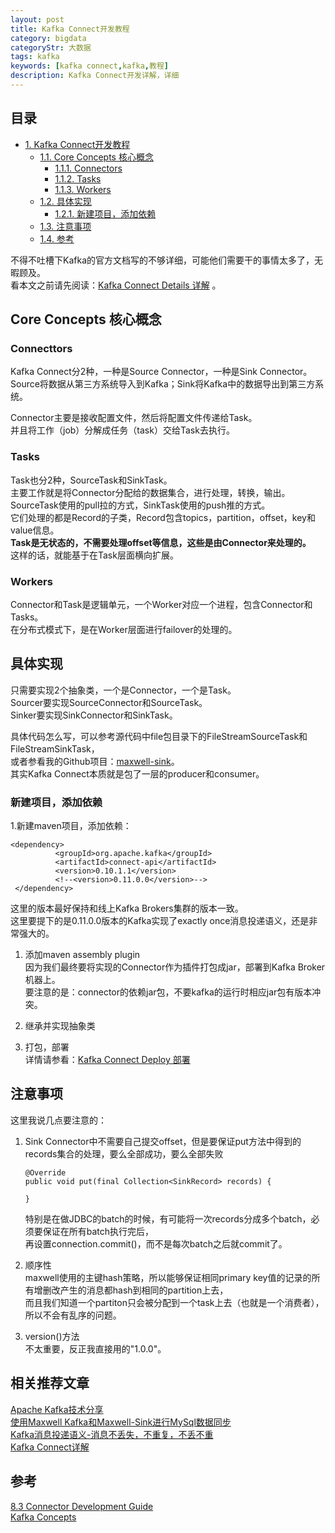 ```yaml
---
layout: post
title: Kafka Connect开发教程
category: bigdata
categoryStr: 大数据
tags: kafka
keywords: [kafka connect,kafka,教程]
description: Kafka Connect开发详解，详细
---
```


<div id="table-of-contents">
<h2>目录</h2>
<div id="text-table-of-contents">
<ul>
<li><a href="#sec-1">1. Kafka Connect开发教程</a>
<ul>
<li><a href="#sec-1-1">1.1. Core Concepts 核心概念</a>
<ul>
<li><a href="#sec-1-1-1">1.1.1. Connectors</a></li>
<li><a href="#sec-1-1-2">1.1.2. Tasks</a></li>
<li><a href="#sec-1-1-3">1.1.3. Workers</a></li>
</ul>
</li>
<li><a href="#sec-1-2">1.2. 具体实现</a>
<ul>
<li><a href="#sec-1-2-1">1.2.1. 新建项目，添加依赖</a></li>
</ul>
</li>
<li><a href="#sec-1-3">1.3. 注意事项</a></li>
<li><a href="#sec-1-4">1.4. 参考</a></li>
</ul>
</li>
</ul>
</div>
</div>



不得不吐槽下Kafka的官方文档写的不够详细，可能他们需要干的事情太多了，无暇顾及。  
看本文之前请先阅读：[Kafka Connect Details 详解](/bigdata/Kafka-Connect-Details.html) 。  

## Core Concepts 核心概念<a id="sec-1-1" name="sec-1-1"></a>

### Connecttors<a id="sec-1-1-1" name="sec-1-1-1"></a>

Kafka Connect分2种，一种是Source Connector，一种是Sink Connector。  
Source将数据从第三方系统导入到Kafka；Sink将Kafka中的数据导出到第三方系统。  

Connector主要是接收配置文件，然后将配置文件传递给Task。  
并且将工作（job）分解成任务（task）交给Task去执行。  

### Tasks<a id="sec-1-1-2" name="sec-1-1-2"></a>

Task也分2种，SourceTask和SinkTask。  
主要工作就是将Connector分配给的数据集合，进行处理，转换，输出。  
SourceTask使用的pull拉的方式，SinkTask使用的push推的方式。  
它们处理的都是Record的子类，Record包含topics，partition，offset，key和value信息。  
**Task是无状态的，不需要处理offset等信息，这些是由Connector来处理的。**    
这样的话，就能基于在Task层面横向扩展。

### Workers<a id="sec-1-1-3" name="sec-1-1-3"></a>

Connector和Task是逻辑单元，一个Worker对应一个进程，包含Connector和Tasks。  
在分布式模式下，是在Worker层面进行failover的处理的。  

## 具体实现<a id="sec-1-2" name="sec-1-2"></a>

只需要实现2个抽象类，一个是Connector，一个是Task。  
Sourcer要实现SourceConnector和SourceTask。  
Sinker要实现SinkConnector和SinkTask。  

具体代码怎么写，可以参考源代码中file包目录下的FileStreamSourceTask和FileStreamSinkTask，  
或者参看我的Github项目：[maxwell-sink](https://github.com/songxin1990/maxwell-sink)。    
其实Kafka Connect本质就是包了一层的producer和consumer。  

### 新建项目，添加依赖<a id="sec-1-2-1" name="sec-1-2-1"></a>

1.新建maven项目，添加依赖：
```
<dependency>
          <groupId>org.apache.kafka</groupId>
          <artifactId>connect-api</artifactId>
          <version>0.10.1.1</version>
          <!--<version>0.11.0.0</version>-->
 </dependency>
 ```
 
 这里的版本最好保持和线上Kafka Brokers集群的版本一致。  
 这里要提下的是0.11.0.0版本的Kafka实现了exactly once消息投递语义，还是非常强大的。  

1.  添加maven assembly plugin  
    因为我们最终要将实现的Connector作为插件打包成jar，部署到Kafka Broker机器上。  
    要注意的是：connector的依赖jar包，不要kafka的运行时相应jar包有版本冲突。  

2.  继承并实现抽象类  
3.  打包，部署  
    详情请参看：[Kafka Connect Deploy 部署](/Kafka-Connect-Deploy.html)  

## 注意事项<a id="sec-1-3" name="sec-1-3"></a>

这里我说几点要注意的：  
1.  Sink Connector中不需要自己提交offset，但是要保证put方法中得到的records集合的处理，要么全部成功，要么全部失败  
    ```
    @Override
    public void put(final Collection<SinkRecord> records) {
    
    }
    ```
    特别是在做JDBC的batch的时候，有可能将一次records分成多个batch，必须要保证在所有batch执行完后，  
    再设置connection.commit()，而不是每次batch之后就commit了。

2. 顺序性  
maxwell使用的主键hash策略，所以能够保证相同primary key值的记录的所有增删改产生的消息都hash到相同的partition上去，  
而且我们知道一个partiton只会被分配到一个task上去（也就是一个消费者），所以不会有乱序的问题。  

3. version()方法  
不太重要，反正我直接用的"1.0.0"。

## 相关推荐文章
[Apache Kafka技术分享](/bigdata/Kafka-Share.html)  
[使用Maxwell Kafka和Maxwell-Sink进行MySql数据同步](/bigdata/MySql-ETL-Using-Maxwell-Kafka-MaxwellSink.html)   
[Kafka消息投递语义-消息不丢失，不重复，不丢不重](/bigdata/Kafka-Message-Delivery-Semantics.html)   
[Kafka Connect详解](/bigdata/Kafka-Connect-Details.html)
## 参考<a id="sec-1-4" name="sec-1-4"></a>

[8.3 Connector Development Guide](https://kafka.apache.org/documentation/#connect_development)  
[Kafka Concepts](http://docs.confluent.io/current/connect/concepts.html)  
